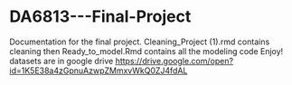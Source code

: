# DA6813---Final-Project
Documentation for the final project. 
Cleaning_Project (1).rmd contains cleaning then Ready_to_model.Rmd contains all the modeling code
Enjoy!
datasets are in google drive 
https://drive.google.com/open?id=1K5E38a4zGpnuAzwpZMmxvWkQ0ZJ4fdAL
